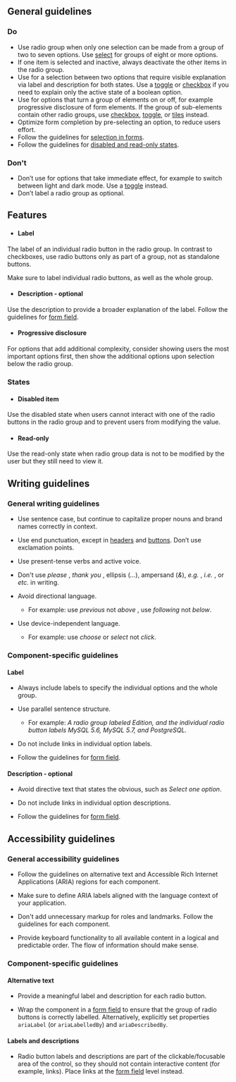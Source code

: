 ## General guidelines

### Do

  * Use radio group when only one selection can be made from a group of two to seven options. Use [select](/components/select/?tabId=playground) for groups of eight or more options.
  * If one item is selected and inactive, always deactivate the other items in the radio group.
  * Use for a selection between two options that require visible explanation via label and description for both states. Use a [toggle](/components/toggle/?tabId=playground) or [checkbox](/components/checkbox/?tabId=playground) if you need to explain only the active state of a boolean option.
  * Use for options that turn a group of elements on or off, for example progressive disclosure of form elements. If the group of sub-elements contain other radio groups, use [checkbox](/components/checkbox/?tabId=playground), [toggle](/components/toggle/?tabId=playground), or [tiles](/components/tiles/?tabId=playground) instead. 
  * Optimize form completion by pre-selecting an option, to reduce users effort.
  * Follow the guidelines for [selection in forms](/patterns/general/selection/).
  * Follow the guidelines for [disabled and read-only states](/patterns/general/disabled-and-read-only-states/).



### Don't

  * Don’t use for options that take immediate effect, for example to switch between light and dark mode. Use a [toggle](/components/toggle/?tabId=usage) instead.
  * Don’t label a radio group as optional. 



## Features

  * #### Label

The label of an individual radio button in the radio group. In contrast to checkboxes, use radio buttons only as part of a group, not as standalone buttons. 

Make sure to label individual radio buttons, as well as the whole group.

  * #### Description \- optional

Use the description to provide a broader explanation of the label. Follow the guidelines for [form field](/components/form-field/).

  * #### Progressive disclosure

For options that add additional complexity, consider showing users the most important options first, then show the additional options upon selection below the radio group.




### States

  * #### Disabled item

Use the disabled state when users cannot interact with one of the radio buttons in the radio group and to prevent users from modifying the value. 

  * #### Read-only

Use the read-only state when radio group data is not to be modified by the user but they still need to view it.




## Writing guidelines

### General writing guidelines

  * Use sentence case, but continue to capitalize proper nouns and brand names correctly in context.

  * Use end punctuation, except in [headers](/components/header/?tabId=usage) and [buttons](/components/button/?tabId=usage). Don’t use exclamation points.

  * Use present-tense verbs and active voice.

  * Don't use _please_ , _thank you_ , ellipsis (_..._), ampersand (_&_), _e.g._ , _i.e._ , or _etc._ in writing.

  * Avoid directional language.

    * For example: use _previous_ not _above_ , use _following_ not _below_.

  * Use device-independent language.

    * For example: use _choose_ or _select_ not _click_.




### Component-specific guidelines

#### Label

  * Always include labels to specify the individual options and the whole group.

  * Use parallel sentence structure.

    * For example: _A radio group labeled Edition, and the individual radio button labels MySQL 5.6, MySQL 5.7, and PostgreSQL._

  * Do not include links in individual option labels.

  * Follow the guidelines for [form field](/components/form-field/). 




#### Description - optional

  * Avoid directive text that states the obvious, such as _Select one option_.

  * Do not include links in individual option descriptions.

  * Follow the guidelines for [form field](/components/form-field/).




## Accessibility guidelines

### General accessibility guidelines

  * Follow the guidelines on alternative text and Accessible Rich Internet Applications (ARIA) regions for each component.

  * Make sure to define ARIA labels aligned with the language context of your application.

  * Don't add unnecessary markup for roles and landmarks. Follow the guidelines for each component.

  * Provide keyboard functionality to all available content in a logical and predictable order. The flow of information should make sense.




### Component-specific guidelines

#### Alternative text

  * Provide a meaningful label and description for each radio button.

  * Wrap the component in a [form field](/components/form-field/) to ensure that the group of radio buttons is correctly labelled. Alternatively, explicitly set properties `ariaLabel` (or `ariaLabelledBy`) and `ariaDescribedBy`.




#### Labels and descriptions

  * Radio button labels and descriptions are part of the clickable/focusable area of the control, so they should not contain interactive content (for example, links). Place links at the [form field](/components/form-field/) level instead.




